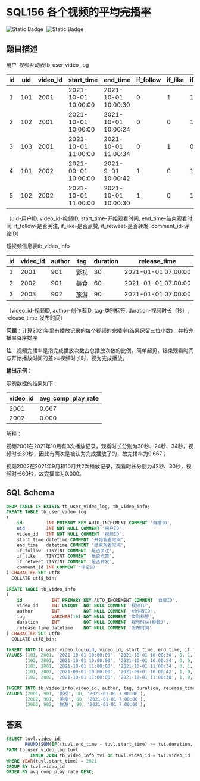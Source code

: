 # [SQL156 各个视频的平均完播率](https://www.nowcoder.com/practice/96263162f69a48df9d84a93c71045753?tpId=268&tqId=2285032&ru=/exam/oj&qru=/ta/sql-factory-interview/question-ranking&sourceUrl=%2Fexam%2Foj)

<div style="display:flex;">
  <img style="margin-right: 8px;" alt="Static Badge" src="https://img.shields.io/badge/%E9%9A%BE%E5%BA%A6-%E7%AE%80%E5%8D%95-%2351b8b8?style=flat">
  <img style="margin-right: 8px;" alt="Static Badge" src="https://img.shields.io/badge/%E6%95%B0%E6%8D%AE%E5%BA%93-%23b1b3b8?style=flat">
</div>

## 题目描述

用户-视频互动表tb_user_video_log

| id   | uid  | video_id | start_time          | end_time            | if_follow | if_like | if_retweet | comment_id |
| ---- | ---- | -------- | ------------------- | ------------------- | --------- | ------- | ---------- | ---------- |
| 1    | 101  | 2001     | 2021-10-01 10:00:00 | 2021-10-01 10:00:30 | 0         | 1       | 1          | NULL       |
| 2    | 102  | 2001     | 2021-10-01 10:00:00 | 2021-10-01 10:00:24 | 0         | 0       | 1          | NULL       |
| 3    | 103  | 2001     | 2021-10-01 11:00:00 | 2021-10-01 11:00:34 | 0         | 1       | 0          | 1732526    |
| 4    | 101  | 2002     | 2021-09-01 10:00:00 | 2021-9-01 10:00:42  | 1         | 0       | 1          | NULL       |
| 5    | 102  | 2002     | 2021-10-01 11:00:00 | 2021-10-01 10:00:30 | 1         | 0       | 1          | NULL       |

（uid-用户ID, video_id-视频ID, start_time-开始观看时间, end_time-结束观看时间, if_follow-是否关注, if_like-是否点赞, if_retweet-是否转发, comment_id-评论ID）

短视频信息表tb_video_info

| id   | video_id | author | tag  | duration | release_time        |
| ---- | -------- | ------ | ---- | -------- | ------------------- |
| 1    | 2001     | 901    | 影视 | 30       | 2021-01-01 07:00:00 |
| 2    | 2002     | 901    | 美食 | 60       | 2021-01-01 07:00:00 |
| 3    | 2003     | 902    | 旅游 | 90       | 2021-01-01 07:00:00 |

（video_id-视频ID, author-创作者ID, tag-类别标签, duration-视频时长（秒）, release_time-发布时间）

**问题**：计算2021年里有播放记录的每个视频的完播率(结果保留三位小数)，并按完播率降序排序

**注**：视频完播率是指完成播放次数占总播放次数的比例。简单起见，结束观看时间与开始播放时间的差>=视频时长时，视为完成播放。

**输出示例**：

示例数据的结果如下：

| video_id | avg_comp_play_rate |
| -------- | ------------------ |
| 2001     | 0.667              |
| 2002     | 0.000              |

解释：

视频2001在2021年10月有3次播放记录，观看时长分别为30秒、24秒、34秒，视频时长30秒，因此有两次是被认为完成播放了的，故完播率为0.667；

视频2002在2021年9月和10月共2次播放记录，观看时长分别为42秒、30秒，视频时长60秒，故完播率为0.000。

## SQL Schema

```sql
DROP TABLE IF EXISTS tb_user_video_log, tb_video_info;
CREATE TABLE tb_user_video_log
(
    id         INT PRIMARY KEY AUTO_INCREMENT COMMENT '自增ID',
    uid        INT NOT NULL COMMENT '用户ID',
    video_id   INT NOT NULL COMMENT '视频ID',
    start_time datetime COMMENT '开始观看时间',
    end_time   datetime COMMENT '结束观看时间',
    if_follow  TINYINT COMMENT '是否关注',
    if_like    TINYINT COMMENT '是否点赞',
    if_retweet TINYINT COMMENT '是否转发',
    comment_id INT COMMENT '评论ID'
) CHARACTER SET utf8
  COLLATE utf8_bin;

CREATE TABLE tb_video_info
(
    id           INT PRIMARY KEY AUTO_INCREMENT COMMENT '自增ID',
    video_id     INT UNIQUE  NOT NULL COMMENT '视频ID',
    author       INT         NOT NULL COMMENT '创作者ID',
    tag          VARCHAR(16) NOT NULL COMMENT '类别标签',
    duration     INT         NOT NULL COMMENT '视频时长(秒数)',
    release_time datetime    NOT NULL COMMENT '发布时间'
) CHARACTER SET utf8
  COLLATE utf8_bin;

INSERT INTO tb_user_video_log(uid, video_id, start_time, end_time, if_follow, if_like, if_retweet, comment_id)
VALUES (101, 2001, '2021-10-01 10:00:00', '2021-10-01 10:00:30', 0, 1, 1, null),
       (102, 2001, '2021-10-01 10:00:00', '2021-10-01 10:00:24', 0, 0, 1, null),
       (103, 2001, '2021-10-01 11:00:00', '2021-10-01 11:00:34', 0, 1, 0, 1732526),
       (101, 2002, '2021-09-01 10:00:00', '2021-09-01 10:00:42', 1, 0, 1, null),
       (102, 2002, '2021-10-01 11:00:00', '2021-10-01 11:00:30', 1, 0, 1, null);

INSERT INTO tb_video_info(video_id, author, tag, duration, release_time)
VALUES (2001, 901, '影视', 30, '2021-01-01 7:00:00'),
       (2002, 901, '美食', 60, '2021-01-01 7:00:00'),
       (2003, 902, '旅游', 90, '2021-01-01 7:00:00');
```

## 答案

```sql
SELECT tuvl.video_id,
       ROUND(SUM(IF((tuvl.end_time - tuvl.start_time) >= tvi.duration, 1, 0)) / COUNT(*), 3) AS `avg_comp_play_rate`
FROM tb_user_video_log tuvl
         INNER JOIN tb_video_info tvi on tuvl.video_id = tvi.video_id
WHERE YEAR(tuvl.start_time) = 2021
GROUP BY tuvl.video_id
ORDER BY avg_comp_play_rate DESC;
```

